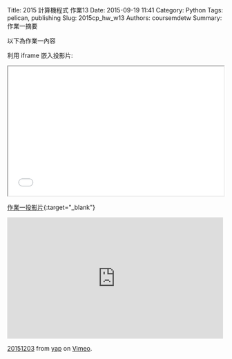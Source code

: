 Title: 2015 計算機程式 作業13
Date: 2015-09-19 11:41
Category: Python
Tags: pelican, publishing
Slug: 2015cp_hw_w13
Authors: coursemdetw
Summary: 作業一摘要

以下為作業一內容

利用 iframe 嵌入投影片:

<iframe src="40423136_cp_w13_p.html" width="500" height="300"></iframe>

[作業一投影片](40423136_cp_w13_p.html){:target="_blank"}

<iframe src="https://player.vimeo.com/video/147733326" width="500" height="281" frameborder="0" webkitallowfullscreen mozallowfullscreen allowfullscreen></iframe> <p><a href="https://vimeo.com/147733326">20151203</a> from <a href="https://vimeo.com/user45104858">yap</a> on <a href="https://vimeo.com">Vimeo</a>.</p>